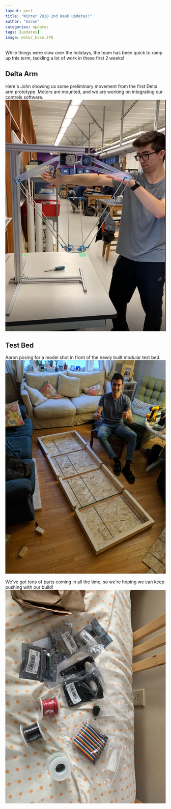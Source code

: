 ```yaml
---
layout: post
title: "Winter 2020 2nd Week Updates!"
author: "Aaron"
categories: updates
tags: [updates]
image: motor_base.JPG
---
```

While things were slow over the holidays, the team has been quick to ramp up this term, tackling a lot of work in these first 2 weeks!

## Delta Arm
Here's John showing us some preliminary movement from the first Delta arm prototype. Motors are mounted, and we are working on integrating our controls software.
![johndelta](/assets/img/john_with_delta.PNG)

## Test Bed
Aaron posing for a model shot in front of the newly built modular test bed.
![aarontestbed](/assets/img/aaron_testbed.jpg)

We've got tons of parts coming in all the time, so we're hoping we can keep pushing with our build!
![partsrandom](/assets/img/random_parts.jpg)

